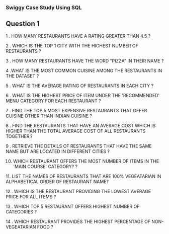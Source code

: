 <h3> Swiggy Case Study Using SQL </h3>  

<h2>Question 1 </h2>
<P>
1 .  HOW MANY RESTAURANTS HAVE A RATING GREATER THAN 4.5 ?
</P>

<P>
2 .  WHICH IS THE TOP 1 CITY WITH THE HIGHEST NUMBER OF RESTAURANTS ?
</P>

<P>
3 .  HOW MANY RESTAURANTS HAVE THE WORD "PIZZA" IN THEIR NAME ?
</P>

<P>
4 .WHAT IS THE MOST COMMON CUISINE AMONG THE RESTAURANTS IN THE DATASET  ?
</P>

<P>
5 . WHAT IS THE AVERAGE RATING OF RESTAURANTS IN EACH CITY ?
</P>

<P>
6 .  WHAT IS THE HIGHEST PRICE OF ITEM UNDER THE 'RECOMMENDED' MENU
CATEGORY FOR EACH RESTAURANT ?
</P>

<P>
7 .  FIND THE TOP 5 MOST EXPENSIVE RESTAURANTS THAT OFFER CUISINE OTHER THAN
INDIAN CUISINE ?
</P>

<P>
8 . FIND THE RESTAURANTS THAT HAVE AN AVERAGE COST WHICH IS HIGHER THAN THE
TOTAL AVERAGE COST OF ALL RESTAURANTS TOGETHER.?
</P>

<P>
9 .  RETRIEVE THE DETAILS OF RESTAURANTS THAT HAVE THE SAME NAME BUT ARE
LOCATED IN DIFFERENT CITIES ?
</P>

10. WHICH RESTAURANT OFFERS THE MOST NUMBER OF ITEMS IN THE 'MAIN COURSE'
CATEGORY? ?
</P>

<P>
11.  LIST THE NAMES OF RESTAURANTS THAT ARE 100% VEGEATARIAN IN
ALPHABETICAL ORDER OF RESTAURANT NAME?
</P>

<P> 
12 . WHICH IS THE RESTAURANT PROVIDING THE LOWEST AVERAGE PRICE FOR ALL ITEMS ?
</P>

<P>
13 . WHICH TOP 5 RESTAURANT OFFERS HIGHEST NUMBER OF CATEGORIES  ?
</P>

<P>
14 . WHICH RESTAURANT PROVIDES THE HIGHEST PERCENTAGE OF NON-VEGEATARIAN FOOD  ?
</P>


